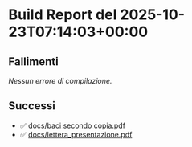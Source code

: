 # Build Report del 2025-10-23T07:14:03+00:00

## Fallimenti
_Nessun errore di compilazione._

## Successi
- ✅ [docs/baci secondo copia.pdf](docs/baci%20secondo%20copia.pdf)
- ✅ [docs/lettera_presentazione.pdf](docs/lettera_presentazione.pdf)
